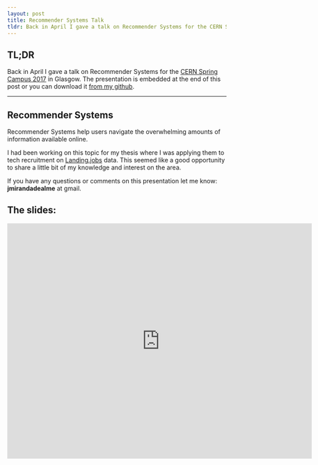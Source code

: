 ```yaml
---
layout: post
title: Recommender Systems Talk
tldr: Back in April I gave a talk on Recommender Systems for the CERN Spring Campus 2017 in Glasgow.
---
```


## __TL;DR__

Back in April I gave a talk on Recommender Systems for the [CERN Spring Campus 2017](http://www.gla.ac.uk/schools/computing/60thanniversary/cernspringcampus/) in Glasgow.
The presentation is embedded at the end of this post or you can download it [from my github](https://github.com/Joao-M-Almeida/Joao-M-Almeida.github.io/raw/master/public/RecommenderSystemsSpringCampus2017.pdf).

---------

## Recommender Systems

Recommender Systems help users navigate the overwhelming amounts of information available online.

I had been working on this topic for my thesis where I was applying them to tech recruitment on [Landing.jobs](https://Landing.jobs) data.
This seemed like a good opportunity to share a little bit of my knowledge and interest on the area.

If you have any questions or comments on this presentation let me know: __jmirandadealme__ at gmail.


## The slides:

<iframe src="https://docs.google.com/gview?url=https://github.com/Joao-M-Almeida/Joao-M-Almeida.github.io/raw/master/public/RecommenderSystemsSpringCampus2017.pdf&embedded=true"
style="width:700px; height:540px;" frameborder="0"></iframe>
